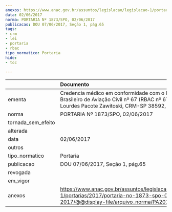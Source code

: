 ```yaml
---
anexos: https://www.anac.gov.br/assuntos/legislacao/legislacao-1/portarias/2017/portaria-no-1873-spo-02-06-2017/@@display-file/arquivo_norma/PA2017-1873.pdf
data: 02/06/2017
norma: PORTARIA Nº 1873/SPO, 02/06/2017
publicacao: DOU 07/06/2017, Seção 1, pág.65
tags:
- crm
- lei
- portaria
- rbac
tipo_normatico: Portaria
hide: 
- toc 
 
---
```


|                    | Documento                                                                                                                                                    |
|:-------------------|:-------------------------------------------------------------------------------------------------------------------------------------------------------------|
| ementa             | Credencia médico em conformidade com o Regulamento Brasileiro de Aviação Civil nº 67 (RBAC nº 67) - Suely de Lourdes Pacote Zawitoski, CRM-SP 38592, MC 152. |
| norma              | PORTARIA Nº 1873/SPO, 02/06/2017                                                                                                                             |
| tornada_sem_efeito |                                                                                                                                                              |
| alterada           |                                                                                                                                                              |
| data               | 02/06/2017                                                                                                                                                   |
| outros             |                                                                                                                                                              |
| tipo_normatico     | Portaria                                                                                                                                                     |
| publicacao         | DOU 07/06/2017, Seção 1, pág.65                                                                                                                              |
| revogada           |                                                                                                                                                              |
| em_vigor           |                                                                                                                                                              |
| anexos             | https://www.anac.gov.br/assuntos/legislacao/legislacao-1/portarias/2017/portaria-no-1873-spo-02-06-2017/@@display-file/arquivo_norma/PA2017-1873.pdf         |